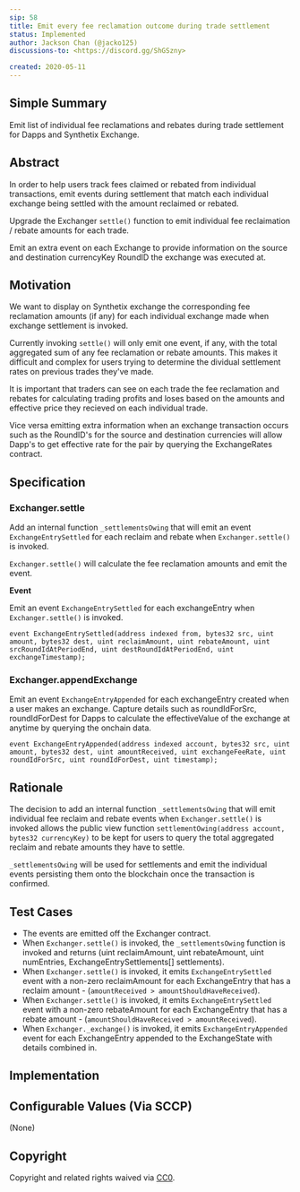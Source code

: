 ```yaml
---
sip: 58
title: Emit every fee reclamation outcome during trade settlement
status: Implemented
author: Jackson Chan (@jacko125)
discussions-to: <https://discord.gg/ShGSzny>

created: 2020-05-11
---
```


<!--You can leave these HTML comments in your merged SIP and delete the visible duplicate text guides, they will not appear and may be helpful to refer to if you edit it again. This is the suggested template for new SIPs. Note that an SIP number will be assigned by an editor. When opening a pull request to submit your SIP, please use an abbreviated title in the filename, `sip-draft_title_abbrev.md`. The title should be 44 characters or less.-->

## Simple Summary

<!--"If you can't explain it simply, you don't understand it well enough." Provide a simplified and layman-accessible explanation of the SIP.-->

Emit list of individual fee reclamations and rebates during trade settlement for Dapps and Synthetix Exchange.

## Abstract

<!--A short (~200 word) description of the technical issue being addressed.-->

In order to help users track fees claimed or rebated from individual transactions, emit events during settlement that match each individual exchange being settled with the amount reclaimed or rebated.

Upgrade the Exchanger `settle()` function to emit individual fee reclaimation / rebate amounts for each trade.

Emit an extra event on each Exchange to provide information on the source and destination currencyKey RoundID the exchange was executed at.

## Motivation

<!--The motivation is critical for SIPs that want to change Synthetix. It should clearly explain why the existing protocol specification is inadequate to address the problem that the SIP solves. SIP submissions without sufficient motivation may be rejected outright.-->

We want to display on Synthetix exchange the corresponding fee reclamation amounts (if any) for each individual exchange made when exchange settlement is invoked.

Currently invoking `settle()` will only emit one event, if any, with the total aggregated sum of any fee reclamation or rebate amounts. This makes it difficult and complex for users trying to determine the dividual settlement rates on previous trades they've made.

It is important that traders can see on each trade the fee reclamation and rebates for calculating trading profits and loses based on the amounts and effective price they recieved on each individual trade.

Vice versa emitting extra information when an exchange transaction occurs such as the RoundID's for the source and destination currencies will allow Dapp's to get effective rate for the pair by querying the ExchangeRates contract.

## Specification

<!--The technical specification should describe the syntax and semantics of any new feature.-->

### Exchanger.settle ###

Add an internal function `_settlementsOwing` that will emit an event `ExchangeEntrySettled` for each reclaim and  rebate when `Exchanger.settle()` is invoked.

`Exchanger.settle()` will calculate the fee reclamation amounts and emit the event.

**Event**

Emit an event `ExchangeEntrySettled` for each exchangeEntry when `Exchanger.settle()` is invoked.

```solidity
event ExchangeEntrySettled(address indexed from, bytes32 src, uint amount, bytes32 dest, uint reclaimAmount, uint rebateAmount, uint srcRoundIdAtPeriodEnd, uint destRoundIdAtPeriodEnd, uint exchangeTimestamp);
```

### Exchanger.appendExchange ###

Emit an event `ExchangeEntryAppended` for each exchangeEntry created when a user makes an exchange. Capture details such as roundIdForSrc, roundIdForDest for Dapps to calculate the effectiveValue of the exchange at anytime by querying the onchain data.

```solidity
event ExchangeEntryAppended(address indexed account, bytes32 src, uint amount, bytes32 dest, uint amountReceived, uint exchangeFeeRate, uint roundIdForSrc, uint roundIdForDest, uint timestamp);
```

## Rationale

<!--The rationale fleshes out the specification by describing what motivated the design and why particular design decisions were made. It should describe alternate designs that were considered and related work, e.g. how the feature is supported in other languages. The rationale may also provide evidence of consensus within the community, and should discuss important objections or concerns raised during discussion.-->

The decision to add an internal function `_settlementsOwing` that will emit individual fee reclaim and rebate events when `Exchanger.settle()` is invoked allows the public view function `settlementOwing(address account, bytes32 currencyKey)` to be kept for users to query the total aggregated reclaim and rebate amounts they have to settle.

`_settlementsOwing` will be used for settlements and emit the individual events persisting them onto the blockchain once the transaction is confirmed.

## Test Cases

<!--Test cases for an implementation are mandatory for SIPs but can be included with the implementation..-->

- The events are emitted off the Exchanger contract.
- When `Exchanger.settle()` is invoked, the `_settlementsOwing` function is invoked and returns (uint reclaimAmount, uint rebateAmount, uint numEntries, ExchangeEntrySettlements[] settlements).
- When `Exchanger.settle()` is invoked, it emits `ExchangeEntrySettled` event with a non-zero reclaimAmount for each ExchangeEntry that has a reclaim amount - (`amountReceived > amountShouldHaveReceived`).
- When `Exchanger.settle()` is invoked, it emits `ExchangeEntrySettled` event with a non-zero rebateAmount for each ExchangeEntry that has a rebate amount - (`amountShouldHaveReceived > amountReceived`).
- When `Exchanger._exchange()` is invoked, it emits `ExchangeEntryAppended` event for each ExchangeEntry appended to the ExchangeState with details combined in.

## Implementation

<!--The implementations must be completed before any SIP is given status "Implemented", but it need not be completed before the SIP is "Approved". While there is merit to the approach of reaching consensus on the specification and rationale before writing code, the principle of "rough consensus and running code" is still useful when it comes to resolving many discussions of API details.-->

## Configurable Values (Via SCCP)

<!--Please list all values configurable via SCCP under this implementation.-->

(None)

## Copyright

Copyright and related rights waived via [CC0](https://creativecommons.org/publicdomain/zero/1.0/).
